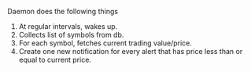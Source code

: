 Daemon does the following things

1. At regular intervals, wakes up.
2. Collects list of symbols from db.
3. For each symbol, fetches current trading value/price.
4. Create one new notification for every alert that has price less than or equal to current price. 
